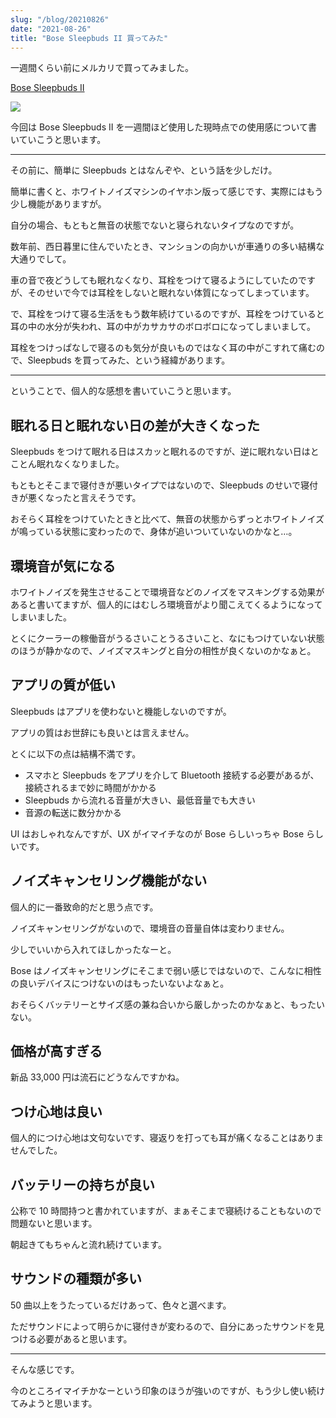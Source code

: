 ```yaml
---
slug: "/blog/20210826"
date: "2021-08-26"
title: "Bose Sleepbuds II 買ってみた"
---
```


一週間くらい前にメルカリで買ってみました。

[Bose Sleepbuds II](https://amzn.to/3ynifUe)

<a href="https://www.amazon.co.jp/Bose-Sleepbuds-II-%E3%83%8E%E3%82%A4%E3%82%BA%E3%83%9E%E3%82%B9%E3%82%AD%E3%83%B3%E3%82%B0-%E7%9D%A1%E7%9C%A0%E7%94%A8%E3%82%A4%E3%83%A4%E3%83%BC%E3%83%97%E3%83%A9%E3%82%B0/dp/B08HPGHJ6C?__mk_ja_JP=%E3%82%AB%E3%82%BF%E3%82%AB%E3%83%8A&dchild=1&keywords=Bose+Sleepbuds+II&qid=1629954564&s=musical-instruments&sr=1-3&linkCode=li3&tag=piro09190c-22&linkId=13874ae6de61280eb0311f672b0f68ed&language=ja_JP&ref_=as_li_ss_il" target="_blank"><img border="0" src="//ws-fe.amazon-adsystem.com/widgets/q?_encoding=UTF8&ASIN=B08HPGHJ6C&Format=_SL250_&ID=AsinImage&MarketPlace=JP&ServiceVersion=20070822&WS=1&tag=piro09190c-22&language=ja_JP" ></a><img src="https://ir-jp.amazon-adsystem.com/e/ir?t=piro09190c-22&language=ja_JP&l=li3&o=9&a=B08HPGHJ6C" width="1" height="1" border="0" alt="" style="border: none !important;
  margin: 0 !important;" />

今回は Bose Sleepbuds II を一週間ほど使用した現時点での使用感について書いていこうと思います。

---

その前に、簡単に Sleepbuds とはなんぞや、という話を少しだけ。

簡単に書くと、ホワイトノイズマシンのイヤホン版って感じです、実際にはもう少し機能がありますが。

自分の場合、もともと無音の状態でないと寝られないタイプなのですが。

数年前、西日暮里に住んでいたとき、マンションの向かいが車通りの多い結構な大通りでして。

車の音で夜どうしても眠れなくなり、耳栓をつけて寝るようにしていたのですが、そのせいで今では耳栓をしないと眠れない体質になってしまっています。

で、耳栓をつけて寝る生活をもう数年続けているのですが、耳栓をつけていると耳の中の水分が失われ、耳の中がカサカサのボロボロになってしまいまして。

耳栓をつけっぱなしで寝るのも気分が良いものではなく耳の中がこすれて痛むので、Sleepbuds を買ってみた、という経緯があります。

---

ということで、個人的な感想を書いていこうと思います。

## 眠れる日と眠れない日の差が大きくなった

Sleepbuds をつけて眠れる日はスカッと眠れるのですが、逆に眠れない日はとことん眠れなくなりました。

もともとそこまで寝付きが悪いタイプではないので、Sleepbuds のせいで寝付きが悪くなったと言えそうです。

おそらく耳栓をつけていたときと比べて、無音の状態からずっとホワイトノイズが鳴っている状態に変わったので、身体が追いついていないのかなと…。

## 環境音が気になる

ホワイトノイズを発生させることで環境音などのノイズをマスキングする効果があると書いてますが、個人的にはむしろ環境音がより聞こえてくるようになってしまいました。

とくにクーラーの稼働音がうるさいことうるさいこと、なにもつけていない状態のほうが静かなので、ノイズマスキングと自分の相性が良くないのかなぁと。

## アプリの質が低い

Sleepbuds はアプリを使わないと機能しないのですが。

アプリの質はお世辞にも良いとは言えません。

とくに以下の点は結構不満です。

- スマホと Sleepbuds をアプリを介して Bluetooth 接続する必要があるが、接続されるまで妙に時間がかかる
- Sleepbuds から流れる音量が大きい、最低音量でも大きい
- 音源の転送に数分かかる

UI はおしゃれなんですが、UX がイマイチなのが Bose らしいっちゃ Bose らしいです。

## ノイズキャンセリング機能がない

個人的に一番致命的だと思う点です。

ノイズキャンセリングがないので、環境音の音量自体は変わりません。

少しでいいから入れてほしかったなーと。

Bose はノイズキャンセリングにそこまで弱い感じではないので、こんなに相性の良いデバイスにつけないのはもったいないよなぁと。

おそらくバッテリーとサイズ感の兼ね合いから厳しかったのかなぁと、もったいない。

## 価格が高すぎる

新品 33,000 円は流石にどうなんですかね。

## つけ心地は良い

個人的につけ心地は文句ないです、寝返りを打っても耳が痛くなることはありませんでした。

## バッテリーの持ちが良い

公称で 10 時間持つと書かれていますが、まぁそこまで寝続けることもないので問題ないと思います。

朝起きてもちゃんと流れ続けています。

## サウンドの種類が多い

50 曲以上をうたっているだけあって、色々と選べます。

ただサウンドによって明らかに寝付きが変わるので、自分にあったサウンドを見つける必要があると思います。

---

そんな感じです。

今のところイマイチかなーという印象のほうが強いのですが、もう少し使い続けてみようと思います。
